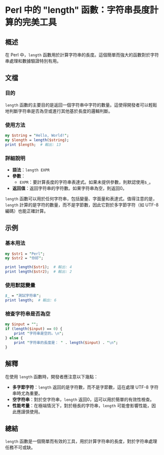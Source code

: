 <!--
Meta Description: # Perl 中的 "length" 函數：字符串長度計算的完美工具 ## 概述 在 Perl 中，`length` 函數用於計算字符串的長度。這個簡單而強大的函數對於字符串處理和數據驗證特別有用。 ## 文檔 ### 目的 `length` 函數的主要目的是返回一個字符串中字符的數量。這使得開發者...
Meta Keywords: length, perl, print, input, string
-->

# Perl 中的 "length" 函數：字符串長度計算的完美工具

## 概述
在 Perl 中，`length` 函數用於計算字符串的長度。這個簡單而強大的函數對於字符串處理和數據驗證特別有用。

## 文檔
### 目的
`length` 函數的主要目的是返回一個字符串中字符的數量。這使得開發者可以輕鬆地判斷字符串是否為空或進行其他基於長度的邏輯判斷。

### 使用方法
```perl
my $string = "Hello, World!";
my $length = length($string);
print $length;  # 輸出: 13
```

### 詳細說明
- **語法**：`length EXPR`
- **參數**：
  - `EXPR`：要計算長度的字符串表達式。如果未提供參數，則默認使用`$_`。
- **返回值**：返回字符串的字符數。如果字符串為空，則返回0。

`length` 函數可以用於任何字符串，包括變量、字面量和表達式。值得注意的是，`length` 計算的是字符的數量，而不是字節數，因此它對於多字節字符（如 UTF-8 編碼）也能正確計算。

## 示例
### 基本用法
```perl
my $str1 = "Perl";
my $str2 = "你好";

print length($str1);  # 輸出: 4
print length($str2);  # 輸出: 2
```

### 使用默認變量
```perl
$_ = "測試字符串";
print length;  # 輸出: 6
```

### 檢查字符串是否為空
```perl
my $input = "";
if (length($input) == 0) {
    print "字符串是空的。\n";
} else {
    print "字符串的長度是： " . length($input) . "\n";
}
```

## 解釋
在使用 `length` 函數時，開發者應注意以下幾點：
- **多字節字符**：`length` 返回的是字符數，而不是字節數，這在處理 UTF-8 字符串時尤為重要。
- **空字符串**：對於空字符串，`length` 返回0，這可以用於簡單的有效性檢查。
- **性能考量**：在極端情況下，對於極長的字符串，`length` 可能會影響性能，因此應謹慎使用。

## 總結
`length` 函數是一個簡單而有效的工具，用於計算字符串的長度，對於字符串處理任務不可或缺。